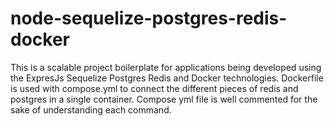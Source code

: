 # node-sequelize-postgres-redis-docker
This is a scalable project boilerplate for applications being developed using the ExpresJs Sequelize Postgres Redis and Docker technologies. Dockerfile is used with compose.yml to connect the different pieces of redis and postgres in a single container. Compose yml file is well commented for the sake of understanding each command.
